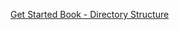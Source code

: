 [Get Started Book - Directory Structure](https://nuxtjs.org/docs/2.x/get-started/directory-structure)